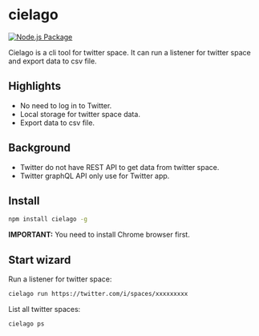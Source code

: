 # cielago

[![Node.js Package](https://github.com/tunogya/cielago/actions/workflows/npm-publish.yml/badge.svg?event=release)](https://github.com/tunogya/cielago/actions/workflows/npm-publish.yml)

Cielago is a cli tool for twitter space. It can run a listener for twitter space and export data to csv file.

## Highlights

- No need to log in to Twitter.
- Local storage for twitter space data.
- Export data to csv file.

## Background

- Twitter do not have REST API to get data from twitter space.
- Twitter graphQL API only use for Twitter app.

## Install

```bash
npm install cielago -g
```

**IMPORTANT:** You need to install Chrome browser first.

## Start wizard

Run a listener for twitter space:

```bash
cielago run https://twitter.com/i/spaces/xxxxxxxxx
```

List all twitter spaces:

```bash
cielago ps
```
